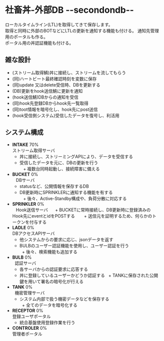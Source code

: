 # 社畜丼-外部DB --secondondb--
ローカルタイムライン(LTL)を取得してきて保存します。  
取得と同時に外部のBOTなどにLTLの更新を通知する機能も付ける。 
通知先管理用のポータルも作る。  
ポータル用の丼認証機能も付ける。  

## 雑な設計
 - (ストリーム取得鯖)丼に接続し、ストリームを流してもらう  
 - (同)ハートビート最終確認時刻を変数に保存  
 - (同)update 又はdelete受信時、DBを更新する  
 - (DB)更新をhook送信鯖に更新を通知  
 - (hook送信鯖)DBからの通知を受信  
 - (同)hook先登録DBからhook先一覧取得  
 - (同)toot情報を暗号化し、hook先にpost送信  
 - (hook受信側システム)受信したデータを復号し、利活用  

## システム構成
 - **INTAKE** 70%  
    ストリーム取得サーバ  
    + 丼に接続し、ストリーミングAPIにより、データを受信する  
    + 受信したデータを元に、DBの更新を行う  
    + 複数台同時起動し、接続障害に備える
 - **BUCKET** 0%  
    DBサーバ  
    + statusなど、公開情報を保存するDB
    + DB更新時にSPRINKLERに通知する機能を有する  
    + 後々、Active-Standby構成や、負荷分散に対応する
 - **SPRINKLER** 0%  
    Hook送信サーバ  
    + BUCKETに常時接続し、DB更新時に登録済みのHook先にeventとidをPOSTする　 
    + 送信元を証明するため、何らかのトークンを付与する
 - **LADLE** 0%  
   DBアクセスAPIサーバ  
   + 他システムからの要求に応じ、jsonデータを返す  
   + BULBのユーザー認証機能を使用し、ユーザー認証を行う  
   + 後々、検索機能も追加する
 - **BULB** 0%  
   認証サーバ  
   + 各サーバからの認証要求に応答する  
   + 丼に登録しているユーザーかどうか認証する
   + TANKに保存された公開鍵を用いて署名の暗号化が行える
 - **TANK** 0%  
   機密管理サーバ  
   + システム内部で扱う機密データなどを保存する  
   + 全てのデータを暗号化する
 - **RECEPTOR** 0%  
   登録ユーザポータル  
   + 統合基盤使用登録作業を行う
 - **CONTROLER** 0%  
   管理者ポータル  
